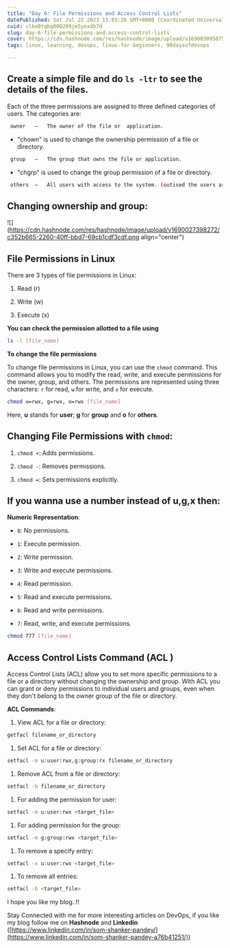 ```yaml
---
title: "Day 6: File Permissions and Access Control Lists"
datePublished: Sat Jul 22 2023 13:03:26 GMT+0000 (Coordinated Universal Time)
cuid: clke0tqbq000209jm5yexdb7d
slug: day-6-file-permissions-and-access-control-lists
cover: https://cdn.hashnode.com/res/hashnode/image/upload/v1690030958759/c8be6755-fadf-45eb-8567-e3b1925c125d.png
tags: linux, learning, devops, linux-for-beginners, 90daysofdevops

---
```


## Create a simple file and do `ls -ltr` to see the details of the files.

Each of the three permissions are assigned to three defined categories of users. The categories are:

```bash
 owner   —   The owner of the file or  application.
```

* "chown" is used to change the ownership permission of a file or directory.
    

```bash
 group   —   The group that owns the file or application.
```

* "chgrp" is used to change the group permission of a file or directory.
    

```bash
 others  —   All users with access to the system. (outised the users are in a group)
```

## Changing ownership and group:

![](https://cdn.hashnode.com/res/hashnode/image/upload/v1690027398272/c352b665-2260-40ff-bbd7-69cb1cdf3cdf.png align="center")

## File Permissions in Linux

There are 3 types of file permissions in Linux:

1. Read (r)
    
2. Write (w)
    
3. Execute (x)
    

**You can check the permission allotted to a file using**

```bash
ls -l [file_name]
```

**To change the file permissions**

To change file permissions in Linux, you can use the `chmod` command. This command allows you to modify the read, write, and execute permissions for the owner, group, and others. The permissions are represented using three characters: `r` for read, `w` for write, and `x` for execute.

```bash
chmod u=rwx, g=rwx, o=rwx [file_name]
```

Here, **u** stands for **user**; **g** for **group** and **o** for **others**.

## **Changing File Permissions with** `chmod`:

1. `chmod +`: Adds permissions.
    
2. `chmod -`: Removes permissions.
    
3. `chmod =`: Sets permissions explicitly.
    

## If you wanna use a number instead of u,g,x then:

**Numeric Representation**:

* `0`: No permissions.
    
* `1`: Execute permission.
    
* `2`: Write permission.
    
* `3`: Write and execute permissions.
    
* `4`: Read permission.
    
* `5`: Read and execute permissions.
    
* `6`: Read and write permissions.
    
* `7`: Read, write, and execute permissions.
    

```bash
chmod 777 [file_name]
```

## **Access Control Lists Command (ACL )**

Access Control Lists (ACL) allow you to set more specific permissions to a file or a directory without changing the ownership and group. With ACL you can grant or deny permissions to individual users and groups, even when they don't belong to the owner group of the file or directory.

**ACL Commands**:

1. View ACL for a file or directory:
    

```bash
getfacl filename_or_directory
```

1. Set ACL for a file or directory:
    

```bash
setfacl -m u:user:rwx,g:group:rx filename_or_directory
```

1. Remove ACL from a file or directory:
    

```bash
setfacl -b filename_or_directory
```

1. For adding the permission for user:
    

```bash
setfacl -m u:user:rwx <target_file>
```

1. For adding permission for the group:
    

```bash
setfacl -m g:group:rwx <target_file>
```

1. To remove a specify entry:
    

```bash
setfacl -x u:user:rwx <target_file>
```

1. To remove all entries:
    

```bash
setfacl -b <target_file>
```

I hope you like my blog..!!

Stay Connected with me for more interesting articles on DevOps, if you like my blog follow me on **Hashnode** and **Linkedin** ([https://www.linkedin.com/in/som-shanker-pandey/](https://www.linkedin.com/in/som-shanker-pandey-a76b41251/))